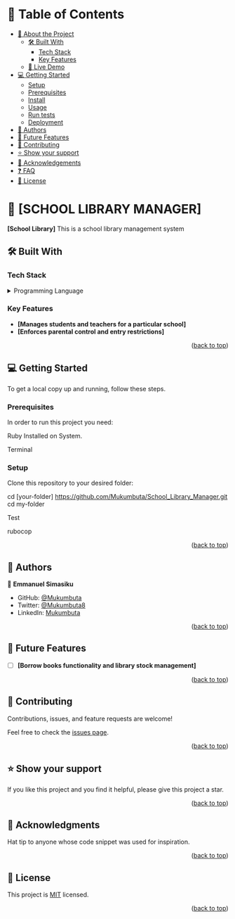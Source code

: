 
<a name="readme-top"></a>

# 📗 Table of Contents

- [📖 About the Project](#about-project)
  - [🛠 Built With](#built-with)
    - [Tech Stack](#tech-stack)
    - [Key Features](#key-features)
  - [🚀 Live Demo](#live-demo)
- [💻 Getting Started](#getting-started)
  - [Setup](#setup)
  - [Prerequisites](#prerequisites)
  - [Install](#install)
  - [Usage](#usage)
  - [Run tests](#run-tests)
  - [Deployment](#triangular_flag_on_post-deployment)
- [👥 Authors](#authors)
- [🔭 Future Features](#future-features)
- [🤝 Contributing](#contributing)
- [⭐️ Show your support](#support)
- [🙏 Acknowledgements](#acknowledgements)
- [❓ FAQ](#faq)
- [📝 License](#license)

# 📖 [SCHOOL LIBRARY MANAGER] <a name="about-project"></a>

**[School Library]** This is a school library management system

## 🛠 Built With <a name="built-with"></a>

### Tech Stack <a name="tech-stack"></a>

<details>
  <summary>Programming Language</summary>
  <ul>
    <li><a href="https://www.ruby-lang.org/en/">RUBY</a></li>
  </ul>

</details>

### Key Features <a name="key-features"></a>

- **[Manages students and teachers for a particular school]**
- **[Enforces parental control and entry restrictions]**

<p align="right">(<a href="#readme-top">back to top</a>)</p>

## 💻 Getting Started <a name="getting-started"></a>

To get a local copy up and running, follow these steps.

### Prerequisites

In order to run this project you need:

Ruby Installed on System.

Terminal

### Setup

Clone this repository to your desired folder:

cd [your-folder] https://github.com/Mukumbuta/School_Library_Manager.git
cd my-folder

Test

rubocop

<p align="right">(<a href="#readme-top">back to top</a>)</p>

## 👥 Authors <a name="authors"></a>

👤 **Emmanuel Simasiku**

- GitHub: [@Mukumbuta](https://github.com/Mukumbuta)
- Twitter: [@Mukumbuta8](https://twitter.com/Mukumbuta8)
- LinkedIn: [Mukumbuta](https://linkedin.com/in/mukumbuta)

<p align="right">(<a href="#readme-top">back to top</a>)</p>

## 🔭 Future Features <a name="future-features"></a>

- [ ] **[Borrow books functionality and library stock management]**

<p align="right">(<a href="#readme-top">back to top</a>)</p>

## 🤝 Contributing <a name="contributing"></a>

Contributions, issues, and feature requests are welcome!

Feel free to check the [issues page](../../issues/).

<p align="right">(<a href="#readme-top">back to top</a>)</p>

## ⭐️ Show your support <a name="support"></a>

If you like this project and you find it helpful, please give this project a star.

<p align="right">(<a href="#readme-top">back to top</a>)</p>

## 🙏 Acknowledgments <a name="acknowledgements"></a>

Hat tip to anyone whose code snippet was used for inspiration.

<p align="right">(<a href="#readme-top">back to top</a>)</p>

## 📝 License <a name="license"></a>

This project is [MIT](https://github.com/Mukumbuta/School_Library_Manager/blob/MIT.md) licensed.

<p align="right">(<a href="#readme-top">back to top</a>)</p>
